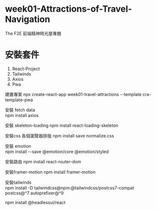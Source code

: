 # week01-Attractions-of-Travel-Navigation
The F2E 前端精神時光屋專題

# 安裝套件

1. React-Project
2. Tailwinds
3. Axios
4. Pwa

建置專案
npx create-react-app week01-travel-attractions --template cra-template-pwa

安裝 fetch data  
npm install axios

安裝 skeleton-loading 
npm install react-loading-skeleton

安裝css 各個瀏覽器排版 
npm install save normalize.css

安裝 emotion  
npm install --save @emotion/core @emotion/styled

安裝路由 
npm install react-router-dom

安裝framer-motion 
npm install framer-motion

安裝tailwinds    
npm install -D tailwindcss@npm:@tailwindcss/postcss7-compat postcss@^7 autoprefixer@^9

npm install @headlessui/react